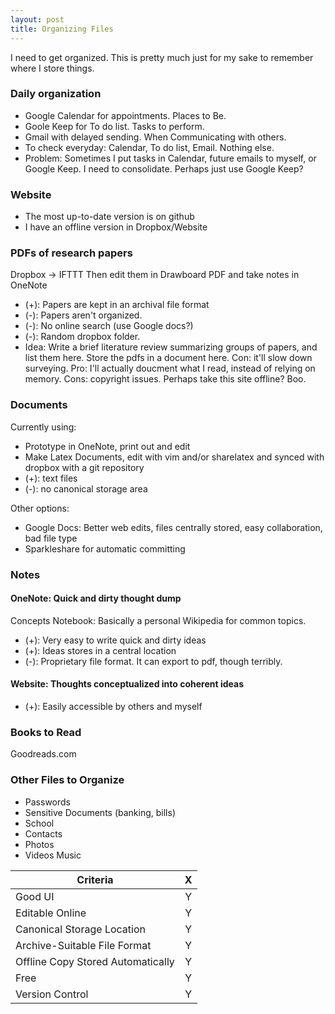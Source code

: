 ```yaml
---
layout: post
title: Organizing Files
---
```


I need to get organized.
This is pretty much just for my sake to remember where I store things.

### Daily organization

- Google Calendar for appointments. Places to Be.
- Goole Keep for To do list. Tasks to perform.
- Gmail with delayed sending. When Communicating with others.
- To check everyday: Calendar, To do list, Email. Nothing else.
- Problem: Sometimes I put tasks in Calendar, future emails to myself, or
  Google Keep. I need to consolidate. Perhaps just use Google Keep?

### Website

- The most up-to-date version is on github
- I have an offline version in Dropbox/Website

### PDFs of research papers
Dropbox -> IFTTT
Then edit them in Drawboard PDF and take notes in OneNote

- (+): Papers are kept in an archival file format
- (-): Papers aren't organized.
- (-): No online search (use Google docs?)
- (-): Random dropbox folder.
- Idea: Write a brief literature review summarizing groups of papers, and list
  them here. Store the pdfs in a document here. Con: it'll slow down surveying.
  Pro: I'll actually doucment what I read, instead of relying on memory. Cons:
  copyright issues. Perhaps take this site offline? Boo.

### Documents
Currently using: 

- Prototype in OneNote, print out and edit
- Make Latex Documents, edit with vim and/or sharelatex and synced
with dropbox with a git repository
- (+): text files
- (-): no canonical storage area

Other options:

- Google Docs: Better web edits, files centrally stored, easy collaboration, bad
  file type
- Sparkleshare for automatic committing

### Notes

#### OneNote: Quick and dirty thought dump

Concepts Notebook: Basically a personal Wikipedia for common topics.

- (+): Very easy to write quick and dirty ideas
- (+): Ideas stores in a central location
- (-): Proprietary file format. It can export to pdf, though terribly.

#### Website: Thoughts conceptualized into coherent ideas

- (+): Easily accessible by others and myself

### Books to Read
Goodreads.com

### Other Files to Organize

- Passwords
- Sensitive Documents (banking, bills)
- School
- Contacts
- Photos
- Videos Music

| Criteria                          | X |
|-----------------------------------|:-:|
| Good UI                           | Y |
| Editable Online                   | Y |
| Canonical Storage Location        | Y |
| Archive-Suitable File Format      | Y |
| Offline Copy Stored Automatically | Y |
| Free                              | Y |
| Version Control                   | Y |

